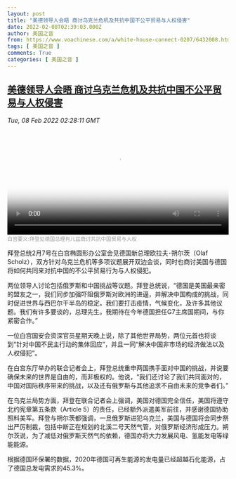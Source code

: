 ```yaml
---
layout: post
title: "美德领导人会晤 商讨乌克兰危机及共抗中国不公平贸易与人权侵害"
date: 2022-02-08T02:39:03.000Z
author: 美国之音
from: https://www.voachinese.com/a/white-house-connect-0207/6432008.html
tags: [ 美国之音 ]
comments: True
categories: [ 美国之音 ]
---
```

<!--1644287943000-->
[美德领导人会晤 商讨乌克兰危机及共抗中国不公平贸易与人权侵害](https://www.voachinese.com/a/white-house-connect-0207/6432008.html)
------

<div>
<div><i>Tue, 08 Feb 2022 02:28:11 GMT</i></div><video poster="https://images.weserv.nl?url=gdb.voanews.com/09dd0000-0a00-0242-e4c2-08d9ea939d6d_tv_r1_s_w900.jpg" src="https://av.voanews.com/Videoroot/Pangeavideo/2022/02/0/09/09dd0000-0a00-0242-e4c2-08d9ea939d6d_240p.mp4" style="width:100%" controls></video><div><small style="color: #999;">白宫要义:拜登见德国总理肖儿兹商讨共抗中国贸易与人权</small></div><p>拜登总统2月7号在白宫椭圆形办公室会见德国新总理欧拉夫･朔尔茨（Olaf Scholz），双方针对乌克兰危机等多项议题展开双边会谈，同时也商讨美国与德国将如何共同来对抗中国的不公平贸易行为与人权侵犯。</p><p>两位领导人讨论包括俄罗斯和中国挑战等议题。拜登总统说，“德国是美国最亲密的盟友之一，我们同步加强吓阻俄罗斯对欧洲的进逼，并解决中国构成的挑战，同时促进世界与西巴尔干半岛的稳定。我们要打击疫情，气候变化，及许多其他议题。我们有许多要谈的，总理先生。我期待在今年德国担任G7主席国期间，与你紧密合作。”</p><p>一位白宫国安会资深官员星期天晚上说，除了其他世界局势，两位元首也将谈到“针对中国不民主行动的集体回应”，并且一同“解决中国非市场的经济做法以及人权侵犯”。</p><p>在白宫东厅举办的联合记者会上，拜登总统重申两国携手面对中国的挑战，并说要确保未来的世界是自由的，而非极权的。他说，“我们还讨论了我们共同面对的，中国对国际秩序带来的挑战，以及还有俄罗斯与其他追求不自由未来的竞争者们。”</p><p>在乌克兰局势方面，拜登在联合记者会上强调，美国对德国完全信任，美国将遵守北约宪章第五条款（Article 5）的责任，已经额外派遣美军前往，并感谢德国协助照料美军。拜登与朔尔茨都强调，一旦俄罗斯进犯乌克兰，美国与德国将会同步祭出严厉制裁，包括中断正在规划的北溪二号天然气管，对俄罗斯经济形成压力。朔尔茨说，为了减低对俄罗斯天然气的依赖，德国亦将大力发展风电、氢能发电等绿能能源。</p><p>根据德国环保署的数据，2020年德国可再生能源的发电量已经超越石化能源，占了德国总发电需求的45.3%。</p>
</div>
